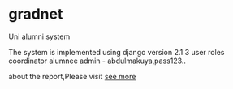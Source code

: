 # gradnet
Uni alumni system


The system is implemented using django version 2.1
3 user roles
coordinator
alumnee
admin - abdulmakuya,pass123..


about the report,Please visit [see more](https://github.com/abdulmakuya/gradnet/report.md)
